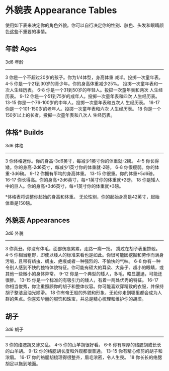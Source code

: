 # 外貌表 Appearance Tables

使用如下表来决定你的角色外貌。你可以自行决定你的性别、肤色、头发和眼睛颜色这些不重要的事情。

## 年龄 Ages

  3d6     年龄
  ------- ----------------------------------------------------------------------------------
  3       你是一个不超过20岁的孩子。你为1/4体型，身高体重 减半。投掷一次童年表。
  4-5     你是一个21到30岁的青少年。你的身高体重减少25%。 投掷一次童年表和一次人生经历表。
  6-8     你是一个31到50岁的年轻人。投掷一次童年表和两次 人生经历表。
  9-12    你是一个51到75岁的成年人。投掷一次童年表和四次 人生经历表。
  13-15   你是一个76-100岁的中年人。投掷一次童年表和五次人 生经历表。
  16-17   你是一个101-150岁的老年人。投掷一次童年表和六次 人生经历表。
  18      你是一个150岁以上的长者。投掷一次童年表和八次人 生经历表。

## 体格\* Builds

  3d6     体格
  ------- --------------------------------------------------------------
  3       你体格迷你。你的身高-3d6英寸，每减少1英寸你的体重就-2磅。
  4-5     你长得矮。你的身高-2d6英寸，每减少1英寸你的体重就-2磅。
  6-8     你很瘦弱。你的体重-3d6磅。
  9-12    你拥有平均的身高体重。
  13-15   你很重。你的体重+5d6磅。
  16-17   你长得高。你的身高+2d6英寸，每+1英寸你的体重就+2磅。
  18      你是矮人中的巨人。你的身高+3d6英寸，每+1英寸你的体重就+3磅。

\*体格表将调整你起始的身高和体重。
无论性别，你的起始身高是42英寸，起始体重是150磅。

## 外貌表 Appearances

  3d6     外貌
  ------- --------------------------------------------------------------------------------------------------------------------------------
  3       你真丑。你没有体毛，面部伤痕累累，走路一瘸一拐。 跳过在胡子表里掷骰。
  4-5     你相当粗野，即使以矮人的标准来看也是如此。你很可能因挖掘和劳作而满身污垢，且带有蛴虫、螨虫、疤痕或者一种强烈的、不愉快的气味。
  6-8     你有一种令别人感到不快的独特体貌特征。你可能有硕大的耳朵、大鼻子、超小的眼睛，或其他一些微小的身体异常。
  9-12    你是一个典型的矮人，多毛，略显邋遢，可能还很胖。
  13-15   你是一个标准的有吸引力的矮人，有着一两处优秀的特征。
  16-17   你相当俊秀，你注重照顾你的胡子和整体仪容。你可能喜欢穿精致的衣服，并保持胡子整洁且油光顺滑。
  18      你有帝王般的外貌和形象，无论你走到哪里都会成为人群的焦点。你喜欢华丽的服饰和珠宝，并总是精心梳理和维护你的胡须。

## 胡子

  3d6     胡子
  ------- ----------------------------------------------
  3       你的络腮胡又薄又乱。
  4-5     你的山羊胡很好看。
  6-8     你有厚厚的络腮胡或长长的山羊胡。
  9-12    你的络腮胡长度和外观都很普通。
  13-15   你有精心修剪的胡子和浓眉。
  16-17   你的络腮胡梳理得很整齐，眉毛浓密，令人生畏。
  18      你长长的络腮胡足以拖到地面。

 
